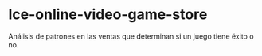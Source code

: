 # Ice-online-video-game-store
Análisis de patrones en las ventas que determinan si un juego tiene éxito o no.

